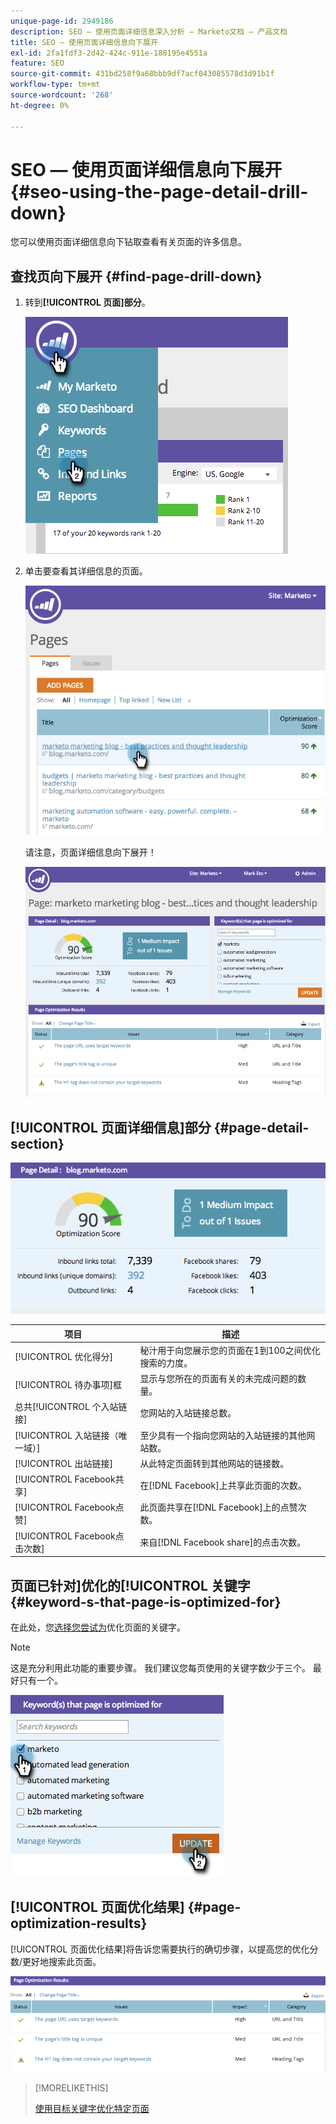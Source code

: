 ```yaml
---
unique-page-id: 2949186
description: SEO — 使用页面详细信息深入分析 — Marketo文档 — 产品文档
title: SEO — 使用页面详细信息向下展开
exl-id: 2fa1fdf3-2d42-424c-911e-188195e4551a
feature: SEO
source-git-commit: 431bd258f9a68bbb9df7acf043085578d3d91b1f
workflow-type: tm+mt
source-wordcount: '268'
ht-degree: 0%

---
```


# SEO — 使用页面详细信息向下展开 {#seo-using-the-page-detail-drill-down}

您可以使用页面详细信息向下钻取查看有关页面的许多信息。

## 查找页向下展开 {#find-page-drill-down}

1. 转到&#x200B;**[!UICONTROL 页面]部分**。

   ![](assets/image2014-9-17-21-3a54-3a53.png)

1. 单击要查看其详细信息的页面。

   ![](assets/image2014-9-17-21-3a54-3a58.png)

   请注意，页面详细信息向下展开！

   ![](assets/image2014-9-17-21-3a55-3a2.png)

## [!UICONTROL 页面详细信息]部分 {#page-detail-section}

![](assets/image2014-9-17-21-3a55-3a46.png)

| 项目 | 描述 |
|---|---|
| [!UICONTROL 优化得分] | 秘汁用于向您展示您的页面在1到100之间优化搜索的力度。 |
| [!UICONTROL 待办事项]框 | 显示与您所在的页面有关的未完成问题的数量。 |
| 总共[!UICONTROL 个入站链接] | 您网站的入站链接总数。 |
| [!UICONTROL 入站链接（唯一域）] | 至少具有一个指向您网站的入站链接的其他网站数。 |
| [!UICONTROL 出站链接] | 从此特定页面转到其他网站的链接数。 |
| [!UICONTROL Facebook共享] | 在[!DNL Facebook]上共享此页面的次数。 |
| [!UICONTROL Facebook点赞] | 此页面共享在[!DNL Facebook]上的点赞次数。 |
| [!UICONTROL Facebook点击次数] | 来自[!DNL Facebook share]的点击次数。 |

## 页面已针对]优化的[!UICONTROL 关键字 {#keyword-s-that-page-is-optimized-for}

在此处，您[选择您尝试为](/help/marketo/product-docs/additional-apps/seo/keywords/seo-optimize-specific-pages-with-targeted-keywords.md)优化页面的关键字。

>[!NOTE]
>
>这是充分利用此功能的重要步骤。 我们建议您每页使用的关键字数少于三个。 最好只有一个。

![](assets/image2014-9-17-21-3a56-3a35.png)

## [!UICONTROL 页面优化结果] {#page-optimization-results}

[!UICONTROL 页面优化结果]将告诉您需要执行的确切步骤，以提高您的优化分数/更好地搜索此页面。

![](assets/image2014-9-17-21-3a56-3a41.png)

>[!MORELIKETHIS]
>
>[使用目标关键字优化特定页面](/help/marketo/product-docs/additional-apps/seo/keywords/seo-optimize-specific-pages-with-targeted-keywords.md)
